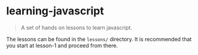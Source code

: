 # learning-javascript
> A set of hands on lessons to learn javascript.

The lessons can be found in the `lessons/` directory.  It is recommended that you start at lesson-1 and proceed from there.
